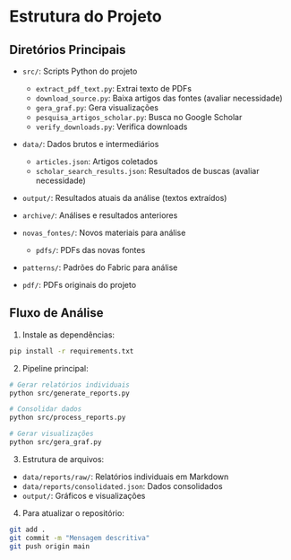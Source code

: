 # Estrutura do Projeto

## Diretórios Principais

- `src/`: Scripts Python do projeto
  - `extract_pdf_text.py`: Extrai texto de PDFs
  - `download_source.py`: Baixa artigos das fontes (avaliar necessidade)
  - `gera_graf.py`: Gera visualizações
  - `pesquisa_artigos_scholar.py`: Busca no Google Scholar
  - `verify_downloads.py`: Verifica downloads

- `data/`: Dados brutos e intermediários
  - `articles.json`: Artigos coletados
  - `scholar_search_results.json`: Resultados de buscas (avaliar necessidade)

- `output/`: Resultados atuais da análise (textos extraídos)

- `archive/`: Análises e resultados anteriores

- `novas_fontes/`: Novos materiais para análise
  - `pdfs/`: PDFs das novas fontes

- `patterns/`: Padrões do Fabric para análise

- `pdf/`: PDFs originais do projeto

## Fluxo de Análise

1. Instale as dependências:
```bash
pip install -r requirements.txt
```

2. Pipeline principal:
```bash
# Gerar relatórios individuais
python src/generate_reports.py

# Consolidar dados
python src/process_reports.py

# Gerar visualizações
python src/gera_graf.py
```

3. Estrutura de arquivos:
- `data/reports/raw/`: Relatórios individuais em Markdown
- `data/reports/consolidated.json`: Dados consolidados
- `output/`: Gráficos e visualizações

4. Para atualizar o repositório:
```bash
git add .
git commit -m "Mensagem descritiva"
git push origin main
```
